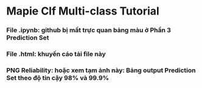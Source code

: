 # Mapie Clf Multi-class Tutorial 
### File .ipynb: github bị mất trực quan bảng màu ở Phần 3 Prediction Set
### File .html: khuyến cáo tải file này 
### PNG Reliability: hoặc xem tạm ảnh này: Bảng output Prediction Set theo độ tin cậy 98% và 99.9%

